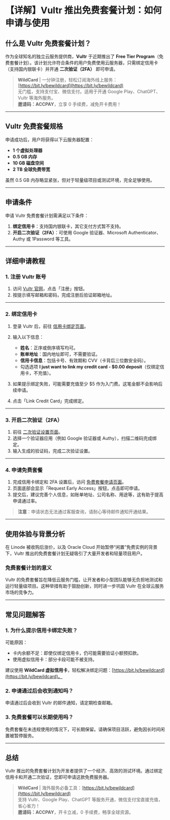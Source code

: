 # 【详解】Vultr 推出免费套餐计划：如何申请与使用

## 什么是 Vultr 免费套餐计划？

作为全球知名的独立云服务提供商，**Vultr** 于近期推出了 **Free Tier Program**（免费套餐计划）。该计划允许符合条件的用户免费使用云服务器，只需绑定信用卡（支持国内银联卡）并开通 **二次验证（2FA）** 即可申请。

> **WildCard** | 一分钟注册，轻松订阅海外线上服务：[https://bit.ly/bewildcard](https://bit.ly/bewildcard)  
> 无门槛，支持支付宝、微信支付。适用于开通 Google Play、ChatGPT、Vultr 等海外服务。  
> **邀请码：ACCPAY**，立享 0 手续费，减免开卡费用！

---

## Vultr 免费套餐规格

申请成功后，用户将获得以下云服务器配置：

- **1 个虚拟处理器**
- **0.5 GB 内存**
- **10 GB 磁盘空间**
- **2 TB 全球免费带宽**

虽然 0.5 GB 内存略显紧张，但对于轻量级项目或测试环境，完全足够使用。

---

## 申请条件

申请 Vultr 免费套餐计划需满足以下条件：

1. **绑定信用卡**：支持国内银联卡，其它支付方式暂不支持。
2. **开启二次验证（2FA）**：可使用 Google 验证器、Microsoft Authenticator、Authy 或 1Password 等工具。

---

## 详细申请教程

### 1. 注册 Vultr 账号

1. 访问 [Vultr 官网](https://www.vultr.com/?ref=9611764)，点击「注册」按钮。
2. 按提示填写邮箱和密码，完成注册后验证邮箱地址。

---

### 2. 绑定信用卡

1. 登录 Vultr 后，前往 [信用卡绑定页面](https://www.vultr.com/?ref=9611764)。
2. 输入以下信息：
   - **姓名**：正序或倒序填写均可。
   - **账单地址**：国内地址即可，不需要验证。
   - **信用卡信息**：包括卡号、有效期和 CVV（卡背后三位数安全码）。
   - 勾选选项 **I just want to link my credit card - $0.00 deposit**（仅绑定信用卡，不充值）。

3. 如果提示绑定失败，可能需要充值至少 $5 作为入门费。这笔金额不会影响后续申请。

4. 点击「Link Credit Card」完成绑定。

---

### 3. 开启二次验证（2FA）

1. 前往 [二次验证设置页面](https://my.vultr.com/settings/#settingsauthentication)。
2. 选择一个验证器应用（例如 Google 验证器或 Authy），扫描二维码完成绑定。
3. 输入生成的验证码，完成二次验证设置。

---

### 4. 申请免费套餐

1. 完成信用卡绑定和 2FA 设置后，访问 [免费套餐申请页面](https://my.vultr.com/settings/#settingsfreetier?utm_source=appinn.com)。
2. 页面底部会显示「Request Early Access」按钮，点击即可申请。
3. 提交后，建议完善个人信息，如账单地址、公司名称、用途等，这有助于提高申请通过率。

> **注意**：申请状态无法通过客服查询，请耐心等待邮件通知开通结果。

---

## 使用体验与背景分析

在 Linode 被收购后涨价，以及 Oracle Cloud 开始暂停“闲置”免费实例的背景下，Vultr 推出的免费套餐计划无疑吸引了大量开发者和轻量项目用户。

### 免费套餐计划的意义

Vultr 的免费套餐旨在降低云服务门槛，让开发者和小型团队能够无负担地测试和运行轻量级项目。这种举措有助于鼓励创新，同时进一步巩固 Vultr 在全球云服务市场的竞争力。

---

## 常见问题解答

### 1. 为什么提示信用卡绑定失败？

可能原因：
- 卡内余额不足：即使仅绑定信用卡，仍可能需要验证小额预扣款。
- 使用虚拟信用卡：部分卡段可能不被支持。

建议使用 **WildCard 虚拟信用卡**，轻松解决绑定问题：[https://bit.ly/bewildcard](https://bit.ly/bewildcard)。

### 2. 申请通过后会收到通知吗？

申请通过后会收到 Vultr 的邮件通知，请定期检查邮箱。

### 3. 免费套餐可以长期使用吗？

免费套餐在未违规使用的情况下，可长期保留。请确保项目活跃，避免因长时间闲置被暂停服务。

---

## 总结

Vultr 推出的免费套餐计划为开发者提供了一个经济、高效的测试环境。通过绑定信用卡和开通二次验证，您即可申请这款免费服务器。

> **WildCard** | 海外服务必备工具：[https://bit.ly/bewildcard](https://bit.ly/bewildcard)  
> 支持 Vultr、Google Play、ChatGPT 等服务开通，微信支付宝直接充值，省心省力！  
> **邀请码：ACCPAY**，开卡立减，0 手续费，畅享全球资源。
